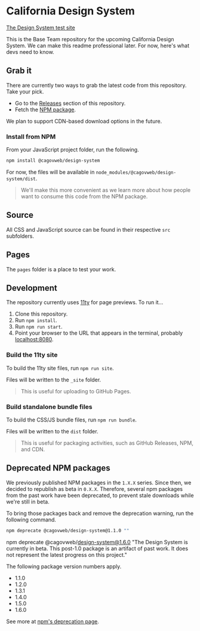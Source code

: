 # California Design System

[The Design System test site](https://office-of-digital-services.github.io/California-Design-System/)

This is the Base Team repository for the upcoming California Design System. We can make this readme professional later. For now, here's what devs need to know.

## Grab it

There are currently two ways to grab the latest code from this repository. Take your pick.

- Go to the [Releases](https://github.com/Office-of-Digital-Services/California-Design-System/releases) section of this repository.
- Fetch the [NPM package](https://www.npmjs.com/package/@cagovweb/design-system).

We plan to support CDN-based download options in the future.

### Install from NPM

From your JavaScript project folder, run the following.

```bash
npm install @cagovweb/design-system
```

For now, the files will be available in `node_modules/@cagovweb/design-system/dist`. 

> We'll make this more convenient as we learn more about how people want to consume this code from the NPM package.

## Source

All CSS and JavaScript source can be found in their respective `src` subfolders.

## Pages

The `pages` folder is a place to test your work.

## Development

The repository currently uses [11ty](https://11ty.dev) for page previews. To run it...

1. Clone this repository.
2. Run `npm install`.
3. Run `npm run start`.
4. Point your browser to the URL that appears in the terminal, probably [localhost:8080](http://localhost:8080).

### Build the 11ty site

To build the 11ty site files, run `npm run site`.

Files will be written to the `_site` folder.

> This is useful for uploading to GitHub Pages.

### Build standalone bundle files

To build the CSS/JS bundle files, run `npm run bundle`. 

Files will be written to the `dist` folder.

> This is useful for packaging activities, such as GitHub Releases, NPM, and CDN.

## Deprecated NPM packages

We previously published NPM packages in the `1.X.X` series. Since then, we decided to republish as beta in `0.X.X`. Therefore, several npm packages from the past work have been deprecated, to prevent stale downloads while we're still in beta. 

To bring those packages back and remove the deprecation warning, run the following command.

```sh
npm deprecate @cagovweb/design-system@1.1.0 ""
```

npm deprecate @cagovweb/design-system@1.6.0 "The Design System is currently in beta. This post-1.0 package is an artifact of past work. It does not represent the latest progress on this project."

The following package version numbers apply.

* 1.1.0
* 1.2.0
* 1.3.1
* 1.4.0
* 1.5.0
* 1.6.0

See more at [npm's deprecation page](https://docs.npmjs.com/deprecating-and-undeprecating-packages-or-package-versions).